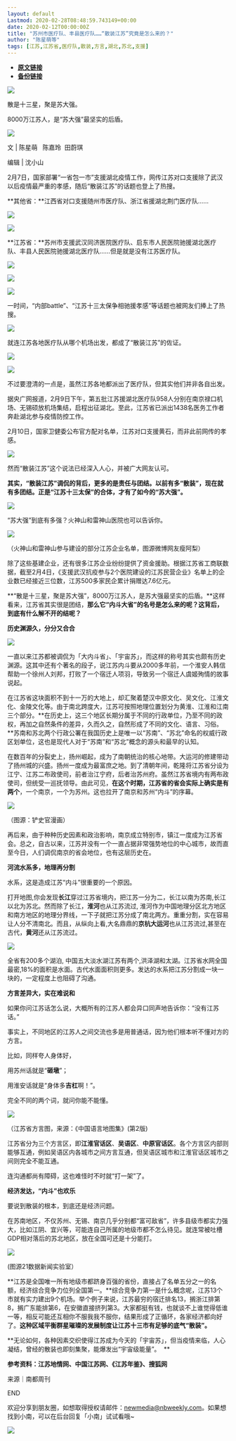 ```yaml
---
layout: default
Lastmod: 2020-02-28T08:48:59.743149+00:00
date: 2020-02-12T00:00:00Z
title: "苏州市医疗队、丰县医疗队……“散装江苏”究竟是怎么来的？"
author: "陈星萌等"
tags: [江苏,江苏省,医疗队,散装,方言,湖北,苏北,支援]
---
```


* [**原文链接**](http://mp.weixin.qq.com/s?__biz=MjE2MDI0OTk2MQ==&mid=2650878538&idx=1&sn=e4cd29578dac1572c0abd480a47b37ff&chksm=b308a94c847f205ade47f53b821034f95525af49093cb57566540e6f0e4dde7fe279dea2b635#rd)
* [**备份链接**](http://archive.is/jRvB8)


  

![](/images/post/9233d62eb8c03b25ea4296afecf4b5ca.jpg)

散是十三星，聚是苏大强。

8000万江苏人，是“苏大强”最坚实的后盾。

![](/images/post/e25341e4f607723ff5d0960f816519e7.jpg)

文 | 陈星萌   陈嘉玲  田蔚琪     

编辑 | 沈小山

2月7日，国家部署“一省包一市”支援湖北疫情工作，网传江苏对口支援除了武汉以后疫情最严重的孝感，随后“散装江苏”的话题也登上了热搜。

**其他省：**江西省对口支援随州市医疗队、浙江省援湖北荆门医疗队……

![](/images/post/1a7364c943dfb47c77385f8e14e458df.jpg)

![](/images/post/2d249011824c15b0b3e73f4444af3670.jpg)

**江苏省：**苏州市支援武汉同济医院医疗队、启东市人民医院驰援湖北医疗队、丰县人民医院驰援湖北医疗队……但是就是没有江苏医疗队。

![](/images/post/ac5b491ae9f45aef1434e2ca10e9858c.jpg)

![](/images/post/546f610901953a3a58ef02103b80fd09.jpg)

![](/images/post/b740870684c1b2f0ab2a50e48235c867.jpg)

一时间，“内部battle”、“江苏十三太保争相驰援孝感”等话题也被网友们捧上了热搜。

![](/images/post/d22a31f49eb68ff7886d8f956d3d5422.jpg)

就连江苏各地医疗队从哪个机场出发，都成了“散装江苏”的佐证。

![](/images/post/30906cfbbfd0ffeaf6b86f9cf910c245.jpg)

![](/images/post/e0233b9884f2ae62c2bd5a7ff8d723c6.jpg)

不过要澄清的一点是，虽然江苏各地都派出了医疗队，但其实他们并非各自出发。

据央广网报道，2月9日下午，第五批江苏援湖北医疗队958人分别在南京禄口机场、无锡硕放机场集结，启程出征湖北。至此，江苏省已派出1438名医务工作者奔赴湖北参与疫情防控工作。

2月10日，国家卫健委公布官方配对名单，江苏对口支援黄石，而非此前网传的孝感。

![](/images/post/55892884e1b70abb734382bdee3ab1f4.jpg)

然而“散装江苏”这个说法已经深入人心，并被广大网友认可。

**其实，“散装江苏”调侃的背后，更多的是责任与团结。以前有多“散装”，现在就有多团结。正是“江苏十三太保”的合体，才有了如今的“苏大强”。**

**![](/images/post/be5e16e865e3211980e542b88e1e4e0c.jpg)**

“苏大强”到底有多强？火神山和雷神山医院也可以告诉你。

![](/images/post/fa9900bc9305d71eb7440ee8a7bb15ff.jpg)

（火神山和雷神山参与建设的部分江苏企业名单，图源微博网友瘦阿梨）

除了这些基建企业，还有很多江苏企业纷纷提供了资金援助。根据江苏省工商联数据，截至2月4日，《支援武汉抗疫参与2个医院建设的江苏民营企业》名单上的企业数已经接近三位数，江苏500多家民企累计捐赠达7.6亿元。

**“散是十三星，聚是苏大强”，8000万江苏人，是苏大强最坚实的后盾。**这样看来，江苏省其实很是团结，**那么它“内斗大省”的名号是怎么来的呢？这背后，到底有什么解不开的结呢？**

**历史渊源久，分分又合合**

![](/images/post/ff2b58decf6cfb60185782207d3d951c.jpg)

一直以来江苏都被调侃为「大内斗省」、「宇宙苏」，而这样的称号其实也颇有历史渊源。这其中还有个著名的段子，说江苏内斗要从2000多年前，一个淮安人韩信帮助一个徐州人刘邦，打败了一个宿迁人项羽，导致另一个宿迁人虞姬殉情的故事说起。

在江苏省这块面积不到十一万的大地上，却汇聚着楚汉中原文化、吴文化、江淮文化、金陵文化等。由于南北跨度大，江苏可按照地理位置划分为黄淮、江淮和江南三个部分。**在历史上，这三个地区长期分属于不同的行政单位，乃至不同的政权，再加之自然条件的差异，久而久之，自然形成了不同的文化、语言、习俗。**苏南和苏北两个行政公署在我国历史上是唯一以“苏南”、“苏北”命名的权威行政区划单位，这也是现代人对于“苏南”和“苏北”概念的源头和最早的认知。

在数百年的分裂史上，扬州崛起，成为了南朝统治的核心地带。大运河的修建带动了扬州城的兴盛。扬州一度成为最富庶之地。到了清朝年间，乾隆将江苏省分设为江宁、江苏二布政使司，前者治江宁府，后者治苏州府。虽然江苏省境内有两布政使司，但统受一巡抚领导。由此可见，**在这个时期，江苏省的省会实际上确实是有两个**，一个南京，一个为苏州。这也拉开了南京和苏州“内斗”的序幕。

![](/images/post/b87bc412ee8c0a2ae7ce63326185adf6.jpg)

（图源：铲史官漫画）  

再后来，由于种种历史因素和政治影响，南京成立特别市，镇江一度成为江苏省会。总之，自古以来，江苏并没有一个一直占据非常强势地位的中心城市，故而直至今日，人们调侃南京的省会地位，也有这层历史在。

**河流水系多，地理再分割**

水系，这是造成江苏“内斗”很重要的一个原因。  

打开地图,你会发现**长江**穿过江苏省境内，把江苏一分为二，长江以南为苏南,长江以北为苏北。然而除了长江，**淮河**也从江苏流过, 淮河作为中国地理分区北方地区和南方地区的地理分界线，一下子就把江苏分成了南北两方。重重分割，实在容易让人分不清南北。而且，从纵向上看,大名鼎鼎的**京杭大运河**也从江苏流过,甚至在古代，**黄河**还从江苏流过。

![](/images/post/5720d9324a71307d525c87974aa585e5.jpg)

全省有200多个湖泊, 中国五大淡水湖江苏有两个,洪泽湖和太湖。江苏省水网全国最密,18%的面积是水面。古代水面面积则更多。发达的水系把江苏分割成一块一块的，一定程度上也阻碍了沟通。

**方言差异大，实在难说和**

如果你问江苏话怎么说，大概所有的江苏人都会异口同声地告诉你：“没有江苏话。”

事实上，不同地区的江苏人之间交流也多是用普通话，因为他们根本听不懂对方的方言。

比如，同样夸人身体好，

用苏州话就是“**砸墩**”；

用淮安话就是“身体多**吉杠**啊！”。

完全不同的两个词，就问你能不能懂。

![](/images/post/584dbdf1a527ca37b59d65aaa5af4847.jpg)

（江苏省方言图，来源：《中国语言地图集》(第2版)  

江苏省分为三个方言区，即**江淮官话区**、**吴语区**、**中原官话区**。各个方言区内部则能够互通，例如吴语区内各城市之间方言互通，但吴语区城市和江淮官话区城市之间则完全不能互通。

连沟通都尚有障碍，这也难怪时不时就“打一架”了。

**经济发达，“内斗”也欢乐**

要说到散装的根本，到底还是经济问题。

在苏南地区，不仅苏州、无锡、南京几乎分别都“富可敌省”，许多县级市都实力强大，比如江阴、宜兴等，可能连自己所属的地级市都不怎么待见。就连常被吐槽GDP相对落后的苏北地区，放在全国可还是十分能打。

![](/images/post/7330d8bea41a1ab2f5e4816998c39899.jpg)

(图源21数据新闻实验室）

**江苏是全国唯一所有地级市都跻身百强的省份，直接占了名单五分之一的名额，经济综合竞争力位列全国第一。**综合竞争力第一是什么概念呢，江苏13个市就有实力建出9个机场。举个例子来说，江苏最穷的宿迁排名13，搁浙江排第8，搁广东能排第6，在安徽直接挤列第3。大家都挺有钱，也就谈不上谁觉得低谁一等，相反可能还互相你不服我我不服你，结果形成了正循环，各家经济都向好了。**这种区域平衡群星璀璨的发展制度让江苏十三市有足够的底气“散装”。**

**无论如何，各种因素交织使得江苏成为今天的「宇宙苏」，但当疫情来临，人心凝结，曾经的散装也即刻集聚，能爆发出“宇宙级能量”。  **

**参考资料：江苏地情网、中国江苏网、《江苏年鉴》、搜狐网**

来源｜南都周刊

END

欢迎分享到朋友圈，如想取得授权请邮件：newmedia@nbweekly.com。如果想找到小南，可以在后台回复「小南」试试看哦~    

![](/images/post/65c07f0674b4f35e19bd2841f57a06f9.jpg)

